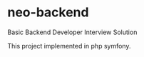 neo-backend
===========

Basic Backend Developer Interview Solution

This project implemented in php symfony.
